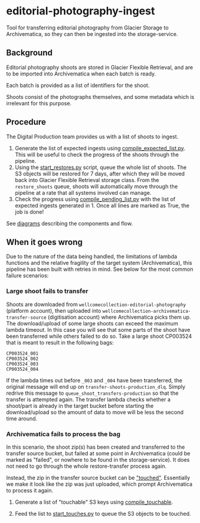 # editorial-photography-ingest

Tool for transferring editorial photography from Glacier Storage to Archivematica, so they can then be ingested into the storage-service. 

## Background

Editorial photography shoots are stored in Glacier Flexible Retrieval, and are to be imported into Archivematica
when each batch is ready.

Each batch is provided as a list of identifiers for the shoot.

Shoots consist of the photographs themselves, and some metadata  which is irrelevant for this purpose.

## Procedure

The Digital Production team provides us with a list of shoots to ingest.

1. Generate the list of expected ingests using [compile_expected_list.py](src/scripts/compile_expected_list.py). This will be useful to check the progress of the shoots through the pipeline.
2. Using the [start_restores.py](src/scripts/start_restores.py) script, queue the whole list of shoots. The S3 objects will be restored for 7 days, after which they will be moved back into Glacier Flexible Retrieval storage class. From the `restore_shoots` queue, shoots will automatically move through the pipeline at a rate that all systems involved can manage. 
3. Check the progress using [compile_pending_list.py](src/scripts/compile_pending_list.py) with the list of expected ingests generated in 1. Once all lines are marked as True, the job is done! 

See [diagrams](terraform/README.md) describing the components and flow. 

## When it goes wrong

Due to the nature of the data being handled, the limitations of lambda functions and the relative fragility of the target system (Archivematica), this pipeline has been built with retries in mind. See below for the most common failure scenarios:

### Large shoot fails to transfer

Shoots are downloaded from `wellcomecollection-editorial-photography` (platform account), then uploaded into `wellcomecollection-archivematica-transfer-source` (digitisation account) where Archivematica picks them up. The download/upload of some large shoots can exceed the maximum lambda timeout. In this case you will see that some parts of the shoot have been transferred while others failed to do so. 
Take a large shoot CP003524 that is meant to result in the following bags:
```
CP003524_001
CP003524_002
CP003524_003
CP003524_004
```
If the lambda times out before `_003` and `_004` have been transferred, the original message will end up on `transfer-shoots-production_dlq`. Simply redrive this message to `queue_shoot_transfers-production` so that the transfer is attempted again. The transfer lambda checks whether a shoot/part is already in the target bucket before starting the download/upload so the amount of data to move will be less the second time around. 

### Archivematica fails to process the bag

In this scenario, the shoot zip(s) has been created and transferred to the transfer source bucket, but failed at some point in Archivematica (could be marked as "failed", or nowhere to be found in the storage-service).
It does not need to go through the whole restore-transfer process again.

Instead, the zip in the transfer source bucket can be ["touched"](terraform/modules/toucher_lambda/README.md). Essentially we make it look like the zip was just uploaded, which prompt Archivematica to process it again.

1. Generate a list of "touchable" S3 keys using [compile_touchable](src/scripts/compile_touchable.py). 

2. Feed the list to [start_touches.py](src/scripts/start_touches.py) to queue the S3 objects to be touched.